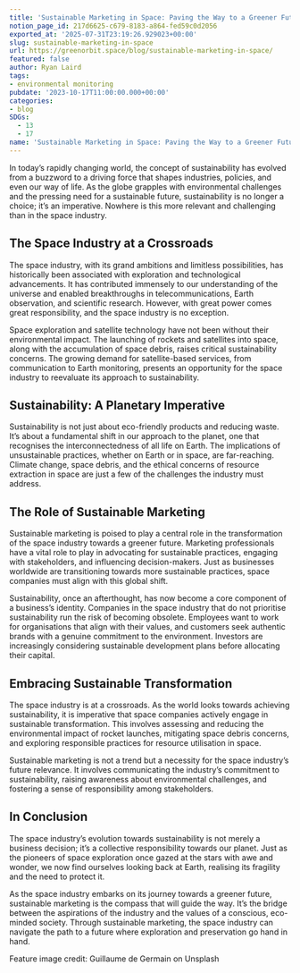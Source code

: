 ```yaml
---
title: 'Sustainable Marketing in Space: Paving the Way to a Greener Future'
notion_page_id: 217d6625-c679-8183-a864-fed59c0d2056
exported_at: '2025-07-31T23:19:26.929023+00:00'
slug: sustainable-marketing-in-space
url: https://greenorbit.space/blog/sustainable-marketing-in-space/
featured: false
author: Ryan Laird
tags:
- environmental monitoring
pubdate: '2023-10-17T11:00:00.000+00:00'
categories:
- blog
SDGs:
  - 13
  - 17
name: 'Sustainable Marketing in Space: Paving the Way to a Greener Future'
---
```


In today’s rapidly changing world, the concept of sustainability has evolved from a buzzword to a driving force that shapes industries, policies, and even our way of life. As the globe grapples with environmental challenges and the pressing need for a sustainable future, sustainability is no longer a choice; it’s an imperative. Nowhere is this more relevant and challenging than in the space industry.

## The Space Industry at a Crossroads

The space industry, with its grand ambitions and limitless possibilities, has historically been associated with exploration and technological advancements. It has contributed immensely to our understanding of the universe and enabled breakthroughs in telecommunications, Earth observation, and scientific research. However, with great power comes great responsibility, and the space industry is no exception.

Space exploration and satellite technology have not been without their environmental impact. The launching of rockets and satellites into space, along with the accumulation of space debris, raises critical sustainability concerns. The growing demand for satellite-based services, from communication to Earth monitoring, presents an opportunity for the space industry to reevaluate its approach to sustainability.

## Sustainability: A Planetary Imperative

Sustainability is not just about eco-friendly products and reducing waste. It’s about a fundamental shift in our approach to the planet, one that recognises the interconnectedness of all life on Earth. The implications of unsustainable practices, whether on Earth or in space, are far-reaching. Climate change, space debris, and the ethical concerns of resource extraction in space are just a few of the challenges the industry must address.

## The Role of Sustainable Marketing

Sustainable marketing is poised to play a central role in the transformation of the space industry towards a greener future. Marketing professionals have a vital role to play in advocating for sustainable practices, engaging with stakeholders, and influencing decision-makers. Just as businesses worldwide are transitioning towards more sustainable practices, space companies must align with this global shift.

Sustainability, once an afterthought, has now become a core component of a business’s identity. Companies in the space industry that do not prioritise sustainability run the risk of becoming obsolete. Employees want to work for organisations that align with their values, and customers seek authentic brands with a genuine commitment to the environment. Investors are increasingly considering sustainable development plans before allocating their capital.

## Embracing Sustainable Transformation

The space industry is at a crossroads. As the world looks towards achieving sustainability, it is imperative that space companies actively engage in sustainable transformation. This involves assessing and reducing the environmental impact of rocket launches, mitigating space debris concerns, and exploring responsible practices for resource utilisation in space.

Sustainable marketing is not a trend but a necessity for the space industry’s future relevance. It involves communicating the industry’s commitment to sustainability, raising awareness about environmental challenges, and fostering a sense of responsibility among stakeholders.

## In Conclusion

The space industry’s evolution towards sustainability is not merely a business decision; it’s a collective responsibility towards our planet. Just as the pioneers of space exploration once gazed at the stars with awe and wonder, we now find ourselves looking back at Earth, realising its fragility and the need to protect it.

As the space industry embarks on its journey towards a greener future, sustainable marketing is the compass that will guide the way. It’s the bridge between the aspirations of the industry and the values of a conscious, eco-minded society. Through sustainable marketing, the space industry can navigate the path to a future where exploration and preservation go hand in hand.

Feature image credit: Guillaume de Germain on Unsplash